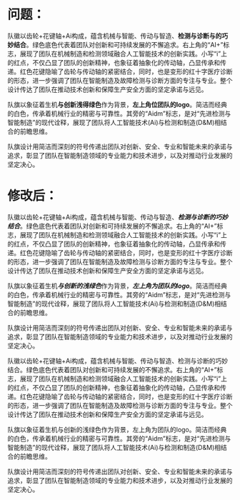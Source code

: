 # 问题：
队徽以齿轮+花键轴+Ai构成，蕴含机械与智能、传动与智造、**检测与诊断与的巧妙结合**。绿色底色代表着团队对创新和可持续发展的不懈追求。右上角的“AI+”标志，展现了团队在机械制造和检测领域融合人工智能技术的创新实践。小写“i”上的红点，不仅凸显了团队的创新精神，也象征着抽象化的传动轴，凸显传承和传递。红色花键隐喻了齿轮与传动轴的紧密结合，同时，也是变形的红十字医疗诊断的形态，进一步强调了团队在智能制造及故障检测与诊断方面的专注与专业。整个设计传达了团队在推动技术创新和保障生产安全方面的坚定承诺与远见。

队旗以象征着生机**与创新浅得绿色**作为背景，**左上角位团队的logo**。简洁而经典的白色，传承着机械行业的精密与可靠性。其旁的“Aidm”标志，是对“先进检测与智能制造”的现代诠释，展现了团队将人工智能技术(Ai)与检测和制造(D&M)相结合的前瞻思维。

队旗设计用简洁而深刻的符号传递出团队对创新、安全、专业和智能未来的承诺与追求，彰显了团队在智能制造领域的专业能力和技术进步，以及对推动行业发展的坚定决心。

# 修改后：
队徽以齿轮+花键轴+Ai构成，蕴含机械与智能、传动与智造、***检测与诊断的巧妙结合***。绿色底色代表着团队对创新和可持续发展的不懈追求。右上角的“AI+”标志，展现了团队在机械制造和检测领域融合人工智能技术的创新实践。小写“i”上的红点，不仅凸显了团队的创新精神，也象征着抽象化的传动轴，凸显传承和传递。红色花键隐喻了齿轮与传动轴的紧密结合，同时，也是变形的红十字医疗诊断的形态，进一步强调了团队在智能制造及故障检测与诊断方面的专注与专业。整个设计传达了团队在推动技术创新和保障生产安全方面的坚定承诺与远见。

队旗以象征着生机***与创新的浅绿色***作为背景，***左上角为团队的logo***。简洁而经典的白色，传承着机械行业的精密与可靠性。其旁的“Aidm”标志，是对“先进检测与智能制造”的现代诠释，展现了团队将人工智能技术(Ai)与检测和制造(D&M)相结合的前瞻思维。

队旗设计用简洁而深刻的符号传递出团队对创新、安全、专业和智能未来的承诺与追求，彰显了团队在智能制造领域的专业能力和技术进步，以及对推动行业发展的坚定决心。


队徽以齿轮+花键轴+Ai构成，蕴含机械与智能、传动与智造、检测与诊断的巧妙结合。绿色底色代表着团队对创新和可持续发展的不懈追求。右上角的“AI+”标志，展现了团队在机械制造和检测领域融合人工智能技术的创新实践。小写“i”上的红点，不仅凸显了团队的创新精神，也象征着抽象化的传动轴，凸显传承和传递。红色花键隐喻了齿轮与传动轴的紧密结合，同时，也是变形的红十字医疗诊断的形态，进一步强调了团队在智能制造及故障检测与诊断方面的专注与专业。整个设计传达了团队在推动技术创新和保障生产安全方面的坚定承诺与远见。

队旗以象征着生机与创新的浅绿色作为背景，左上角为团队的logo。简洁而经典的白色，传承着机械行业的精密与可靠性。其旁的“Aidm”标志，是对“先进检测与智能制造”的现代诠释，展现了团队将人工智能技术(Ai)与检测和制造(D&M)相结合的前瞻思维。

队旗设计用简洁而深刻的符号传递出团队对创新、安全、专业和智能未来的承诺与追求，彰显了团队在智能制造领域的专业能力和技术进步，以及对推动行业发展的坚定决心。